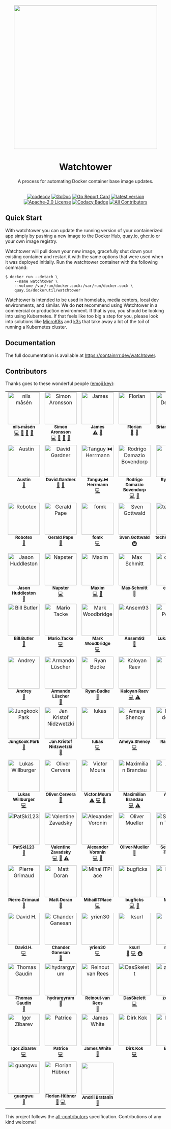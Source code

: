 <div align="center">
  <img src="./logo.png" width="450" />
  
  # Watchtower
  
  A process for automating Docker container base image updates.
  <br/><br/>
  
  [![codecov](https://codecov.io/gh/dockerutil/watchtower/branch/main/graph/badge.svg)](https://codecov.io/gh/dockerutil/watchtower)
  [![GoDoc](https://godoc.org/github.com/dockerutil/watchtower?status.svg)](https://godoc.org/github.com/dockerutil/watchtower)
  [![Go Report Card](https://goreportcard.com/badge/github.com/dockerutil/watchtower)](https://goreportcard.com/report/github.com/dockerutil/watchtower)
  [![latest version](https://img.shields.io/github/tag/containrrr/watchtower.svg)](https://github.com/dockerutil/watchtower/releases)
  [![Apache-2.0 License](https://img.shields.io/github/license/dockerutil/watchtower.svg)](https://www.apache.org/licenses/LICENSE-2.0)
  [![Codacy Badge](https://app.codacy.com/project/badge/Grade/6c1f1828a5304a169407f22e9f44a567)](https://app.codacy.com/gh/dockerutil/watchtower/dashboard?utm_source=gh&utm_medium=referral&utm_content=&utm_campaign=Badge_grade)
  [![All Contributors](https://img.shields.io/github/all-contributors/dockerutil/watchtower)](#contributors)

</div>

## Quick Start

With watchtower you can update the running version of your containerized app simply by pushing a new image to the Docker Hub, quay.io, ghcr.io or your own image registry.

Watchtower will pull down your new image, gracefully shut down your existing container and restart it with the same options that were used when it was deployed initially. Run the watchtower container with the following command:

```
$ docker run --detach \
    --name watchtower \
    --volume /var/run/docker.sock:/var/run/docker.sock \
    quay.io/dockerutil/watchtower
```

Watchtower is intended to be used in homelabs, media centers, local dev environments, and similar. We do **not** recommend using Watchtower in a commercial or production environment. If that is you, you should be looking into using Kubernetes. If that feels like too big a step for you, please look into solutions like [MicroK8s](https://microk8s.io/) and [k3s](https://k3s.io/) that take away a lot of the toil of running a Kubernetes cluster. 

## Documentation
The full documentation is available at https://containrrr.dev/watchtower.

## Contributors

Thanks goes to these wonderful people ([emoji key](https://allcontributors.org/docs/en/emoji-key)):

<!-- ALL-CONTRIBUTORS-LIST:START - Do not remove or modify this section -->
<!-- prettier-ignore-start -->
<!-- markdownlint-disable -->
<table>
  <tbody>
    <tr>
      <td align="center" valign="top" width="14.28%"><a href="https://piksel.se"><img src="https://avatars2.githubusercontent.com/u/807383?v=4?s=100" width="100px;" alt="nils måsén"/><br /><sub><b>nils måsén</b></sub></a><br /><a href="https://github.com/dockerutil/watchtower/commits?author=piksel" title="Code">💻</a> <a href="https://github.com/dockerutil/watchtower/commits?author=piksel" title="Documentation">📖</a> <a href="#maintenance-piksel" title="Maintenance">🚧</a> <a href="https://github.com/dockerutil/watchtower/pulls?q=is%3Apr+reviewed-by%3Apiksel" title="Reviewed Pull Requests">👀</a></td>
      <td align="center" valign="top" width="14.28%"><a href="http://simme.dev"><img src="https://avatars0.githubusercontent.com/u/1596025?v=4?s=100" width="100px;" alt="Simon Aronsson"/><br /><sub><b>Simon Aronsson</b></sub></a><br /><a href="https://github.com/dockerutil/watchtower/commits?author=simskij" title="Code">💻</a> <a href="https://github.com/dockerutil/watchtower/commits?author=simskij" title="Documentation">📖</a> <a href="#maintenance-simskij" title="Maintenance">🚧</a> <a href="https://github.com/dockerutil/watchtower/pulls?q=is%3Apr+reviewed-by%3Asimskij" title="Reviewed Pull Requests">👀</a></td>
      <td align="center" valign="top" width="14.28%"><a href="http://codelica.com"><img src="https://avatars3.githubusercontent.com/u/386101?v=4?s=100" width="100px;" alt="James"/><br /><sub><b>James</b></sub></a><br /><a href="https://github.com/dockerutil/watchtower/commits?author=Codelica" title="Tests">⚠️</a> <a href="#ideas-Codelica" title="Ideas, Planning, & Feedback">🤔</a></td>
      <td align="center" valign="top" width="14.28%"><a href="https://kopfkrieg.org"><img src="https://avatars2.githubusercontent.com/u/5047813?v=4?s=100" width="100px;" alt="Florian"/><br /><sub><b>Florian</b></sub></a><br /><a href="https://github.com/dockerutil/watchtower/pulls?q=is%3Apr+reviewed-by%3AKopfKrieg" title="Reviewed Pull Requests">👀</a> <a href="https://github.com/dockerutil/watchtower/commits?author=KopfKrieg" title="Documentation">📖</a></td>
      <td align="center" valign="top" width="14.28%"><a href="https://github.com/bdehamer"><img src="https://avatars1.githubusercontent.com/u/398027?v=4?s=100" width="100px;" alt="Brian DeHamer"/><br /><sub><b>Brian DeHamer</b></sub></a><br /><a href="https://github.com/dockerutil/watchtower/commits?author=bdehamer" title="Code">💻</a> <a href="#maintenance-bdehamer" title="Maintenance">🚧</a></td>
      <td align="center" valign="top" width="14.28%"><a href="https://github.com/rosscado"><img src="https://avatars1.githubusercontent.com/u/16578183?v=4?s=100" width="100px;" alt="Ross Cadogan"/><br /><sub><b>Ross Cadogan</b></sub></a><br /><a href="https://github.com/dockerutil/watchtower/commits?author=rosscado" title="Code">💻</a></td>
      <td align="center" valign="top" width="14.28%"><a href="https://github.com/stffabi"><img src="https://avatars0.githubusercontent.com/u/9464631?v=4?s=100" width="100px;" alt="stffabi"/><br /><sub><b>stffabi</b></sub></a><br /><a href="https://github.com/dockerutil/watchtower/commits?author=stffabi" title="Code">💻</a> <a href="#maintenance-stffabi" title="Maintenance">🚧</a></td>
    </tr>
    <tr>
      <td align="center" valign="top" width="14.28%"><a href="https://github.com/ATCUSA"><img src="https://avatars3.githubusercontent.com/u/3581228?v=4?s=100" width="100px;" alt="Austin"/><br /><sub><b>Austin</b></sub></a><br /><a href="https://github.com/dockerutil/watchtower/commits?author=ATCUSA" title="Documentation">📖</a></td>
      <td align="center" valign="top" width="14.28%"><a href="https://labs.ctl.io"><img src="https://avatars2.githubusercontent.com/u/6181487?v=4?s=100" width="100px;" alt="David Gardner"/><br /><sub><b>David Gardner</b></sub></a><br /><a href="https://github.com/dockerutil/watchtower/pulls?q=is%3Apr+reviewed-by%3Adavidgardner11" title="Reviewed Pull Requests">👀</a> <a href="https://github.com/dockerutil/watchtower/commits?author=davidgardner11" title="Documentation">📖</a></td>
      <td align="center" valign="top" width="14.28%"><a href="https://github.com/dolanor"><img src="https://avatars3.githubusercontent.com/u/928722?v=4?s=100" width="100px;" alt="Tanguy ⧓ Herrmann"/><br /><sub><b>Tanguy ⧓ Herrmann</b></sub></a><br /><a href="https://github.com/dockerutil/watchtower/commits?author=dolanor" title="Code">💻</a></td>
      <td align="center" valign="top" width="14.28%"><a href="https://github.com/rdamazio"><img src="https://avatars3.githubusercontent.com/u/997641?v=4?s=100" width="100px;" alt="Rodrigo Damazio Bovendorp"/><br /><sub><b>Rodrigo Damazio Bovendorp</b></sub></a><br /><a href="https://github.com/dockerutil/watchtower/commits?author=rdamazio" title="Code">💻</a> <a href="https://github.com/dockerutil/watchtower/commits?author=rdamazio" title="Documentation">📖</a></td>
      <td align="center" valign="top" width="14.28%"><a href="https://www.taisun.io/"><img src="https://avatars3.githubusercontent.com/u/1852688?v=4?s=100" width="100px;" alt="Ryan Kuba"/><br /><sub><b>Ryan Kuba</b></sub></a><br /><a href="#infra-thelamer" title="Infrastructure (Hosting, Build-Tools, etc)">🚇</a></td>
      <td align="center" valign="top" width="14.28%"><a href="https://github.com/cnrmck"><img src="https://avatars2.githubusercontent.com/u/22061955?v=4?s=100" width="100px;" alt="cnrmck"/><br /><sub><b>cnrmck</b></sub></a><br /><a href="https://github.com/dockerutil/watchtower/commits?author=cnrmck" title="Documentation">📖</a></td>
      <td align="center" valign="top" width="14.28%"><a href="http://harrywalter.co.uk"><img src="https://avatars3.githubusercontent.com/u/338588?v=4?s=100" width="100px;" alt="Harry Walter"/><br /><sub><b>Harry Walter</b></sub></a><br /><a href="https://github.com/dockerutil/watchtower/commits?author=haswalt" title="Code">💻</a></td>
    </tr>
    <tr>
      <td align="center" valign="top" width="14.28%"><a href="http://projectsperanza.com"><img src="https://avatars3.githubusercontent.com/u/74515?v=4?s=100" width="100px;" alt="Robotex"/><br /><sub><b>Robotex</b></sub></a><br /><a href="https://github.com/dockerutil/watchtower/commits?author=Robotex" title="Documentation">📖</a></td>
      <td align="center" valign="top" width="14.28%"><a href="http://geraldpape.io"><img src="https://avatars0.githubusercontent.com/u/1494211?v=4?s=100" width="100px;" alt="Gerald Pape"/><br /><sub><b>Gerald Pape</b></sub></a><br /><a href="https://github.com/dockerutil/watchtower/commits?author=ubergesundheit" title="Documentation">📖</a></td>
      <td align="center" valign="top" width="14.28%"><a href="https://github.com/fomk"><img src="https://avatars0.githubusercontent.com/u/17636183?v=4?s=100" width="100px;" alt="fomk"/><br /><sub><b>fomk</b></sub></a><br /><a href="https://github.com/dockerutil/watchtower/commits?author=fomk" title="Code">💻</a></td>
      <td align="center" valign="top" width="14.28%"><a href="https://github.com/svengo"><img src="https://avatars3.githubusercontent.com/u/2502366?v=4?s=100" width="100px;" alt="Sven Gottwald"/><br /><sub><b>Sven Gottwald</b></sub></a><br /><a href="#infra-svengo" title="Infrastructure (Hosting, Build-Tools, etc)">🚇</a></td>
      <td align="center" valign="top" width="14.28%"><a href="https://liberapay.com/techknowlogick/"><img src="https://avatars1.githubusercontent.com/u/164197?v=4?s=100" width="100px;" alt="techknowlogick"/><br /><sub><b>techknowlogick</b></sub></a><br /><a href="https://github.com/dockerutil/watchtower/commits?author=techknowlogick" title="Code">💻</a></td>
      <td align="center" valign="top" width="14.28%"><a href="http://log.c5t.org/about/"><img src="https://avatars1.githubusercontent.com/u/1449568?v=4?s=100" width="100px;" alt="waja"/><br /><sub><b>waja</b></sub></a><br /><a href="https://github.com/dockerutil/watchtower/commits?author=waja" title="Documentation">📖</a></td>
      <td align="center" valign="top" width="14.28%"><a href="http://scottalbertson.com"><img src="https://avatars2.githubusercontent.com/u/154463?v=4?s=100" width="100px;" alt="Scott Albertson"/><br /><sub><b>Scott Albertson</b></sub></a><br /><a href="https://github.com/dockerutil/watchtower/commits?author=salbertson" title="Documentation">📖</a></td>
    </tr>
    <tr>
      <td align="center" valign="top" width="14.28%"><a href="https://github.com/huddlesj"><img src="https://avatars1.githubusercontent.com/u/11966535?v=4?s=100" width="100px;" alt="Jason Huddleston"/><br /><sub><b>Jason Huddleston</b></sub></a><br /><a href="https://github.com/dockerutil/watchtower/commits?author=huddlesj" title="Documentation">📖</a></td>
      <td align="center" valign="top" width="14.28%"><a href="https://npstr.space/"><img src="https://avatars3.githubusercontent.com/u/6048348?v=4?s=100" width="100px;" alt="Napster"/><br /><sub><b>Napster</b></sub></a><br /><a href="https://github.com/dockerutil/watchtower/commits?author=napstr" title="Code">💻</a></td>
      <td align="center" valign="top" width="14.28%"><a href="https://github.com/darknode"><img src="https://avatars1.githubusercontent.com/u/809429?v=4?s=100" width="100px;" alt="Maxim"/><br /><sub><b>Maxim</b></sub></a><br /><a href="https://github.com/dockerutil/watchtower/commits?author=darknode" title="Code">💻</a> <a href="https://github.com/dockerutil/watchtower/commits?author=darknode" title="Documentation">📖</a></td>
      <td align="center" valign="top" width="14.28%"><a href="https://schmitt.cat"><img src="https://avatars0.githubusercontent.com/u/17984549?v=4?s=100" width="100px;" alt="Max Schmitt"/><br /><sub><b>Max Schmitt</b></sub></a><br /><a href="https://github.com/dockerutil/watchtower/commits?author=mxschmitt" title="Documentation">📖</a></td>
      <td align="center" valign="top" width="14.28%"><a href="https://github.com/cron410"><img src="https://avatars1.githubusercontent.com/u/3082899?v=4?s=100" width="100px;" alt="cron410"/><br /><sub><b>cron410</b></sub></a><br /><a href="https://github.com/dockerutil/watchtower/commits?author=cron410" title="Documentation">📖</a></td>
      <td align="center" valign="top" width="14.28%"><a href="https://github.com/Cardoso222"><img src="https://avatars3.githubusercontent.com/u/7026517?v=4?s=100" width="100px;" alt="Paulo Henrique"/><br /><sub><b>Paulo Henrique</b></sub></a><br /><a href="https://github.com/dockerutil/watchtower/commits?author=Cardoso222" title="Documentation">📖</a></td>
      <td align="center" valign="top" width="14.28%"><a href="https://coded.io"><img src="https://avatars0.githubusercontent.com/u/107097?v=4?s=100" width="100px;" alt="Kaleb Elwert"/><br /><sub><b>Kaleb Elwert</b></sub></a><br /><a href="https://github.com/dockerutil/watchtower/commits?author=belak" title="Documentation">📖</a></td>
    </tr>
    <tr>
      <td align="center" valign="top" width="14.28%"><a href="https://github.com/wmbutler"><img src="https://avatars1.githubusercontent.com/u/1254810?v=4?s=100" width="100px;" alt="Bill Butler"/><br /><sub><b>Bill Butler</b></sub></a><br /><a href="https://github.com/dockerutil/watchtower/commits?author=wmbutler" title="Documentation">📖</a></td>
      <td align="center" valign="top" width="14.28%"><a href="https://www.mariotacke.io"><img src="https://avatars2.githubusercontent.com/u/4942019?v=4?s=100" width="100px;" alt="Mario Tacke"/><br /><sub><b>Mario Tacke</b></sub></a><br /><a href="https://github.com/dockerutil/watchtower/commits?author=mariotacke" title="Code">💻</a></td>
      <td align="center" valign="top" width="14.28%"><a href="https://markwoodbridge.com"><img src="https://avatars2.githubusercontent.com/u/1101318?v=4?s=100" width="100px;" alt="Mark Woodbridge"/><br /><sub><b>Mark Woodbridge</b></sub></a><br /><a href="https://github.com/dockerutil/watchtower/commits?author=mrw34" title="Code">💻</a></td>
      <td align="center" valign="top" width="14.28%"><a href="https://github.com/Ansem93"><img src="https://avatars3.githubusercontent.com/u/6626218?v=4?s=100" width="100px;" alt="Ansem93"/><br /><sub><b>Ansem93</b></sub></a><br /><a href="https://github.com/dockerutil/watchtower/commits?author=Ansem93" title="Documentation">📖</a></td>
      <td align="center" valign="top" width="14.28%"><a href="https://github.com/lukapeschke"><img src="https://avatars1.githubusercontent.com/u/17085536?v=4?s=100" width="100px;" alt="Luka Peschke"/><br /><sub><b>Luka Peschke</b></sub></a><br /><a href="https://github.com/dockerutil/watchtower/commits?author=lukapeschke" title="Code">💻</a> <a href="https://github.com/dockerutil/watchtower/commits?author=lukapeschke" title="Documentation">📖</a></td>
      <td align="center" valign="top" width="14.28%"><a href="https://github.com/zoispag"><img src="https://avatars0.githubusercontent.com/u/21138205?v=4?s=100" width="100px;" alt="Zois Pagoulatos"/><br /><sub><b>Zois Pagoulatos</b></sub></a><br /><a href="https://github.com/dockerutil/watchtower/commits?author=zoispag" title="Code">💻</a> <a href="https://github.com/dockerutil/watchtower/pulls?q=is%3Apr+reviewed-by%3Azoispag" title="Reviewed Pull Requests">👀</a> <a href="#maintenance-zoispag" title="Maintenance">🚧</a></td>
      <td align="center" valign="top" width="14.28%"><a href="https://alexandre.menif.name"><img src="https://avatars0.githubusercontent.com/u/16152103?v=4?s=100" width="100px;" alt="Alexandre Menif"/><br /><sub><b>Alexandre Menif</b></sub></a><br /><a href="https://github.com/dockerutil/watchtower/commits?author=alexandremenif" title="Code">💻</a></td>
    </tr>
    <tr>
      <td align="center" valign="top" width="14.28%"><a href="https://github.com/chugunov"><img src="https://avatars1.githubusercontent.com/u/4140479?v=4?s=100" width="100px;" alt="Andrey"/><br /><sub><b>Andrey</b></sub></a><br /><a href="https://github.com/dockerutil/watchtower/commits?author=chugunov" title="Documentation">📖</a></td>
      <td align="center" valign="top" width="14.28%"><a href="https://noplanman.ch"><img src="https://avatars3.githubusercontent.com/u/9423417?v=4?s=100" width="100px;" alt="Armando Lüscher"/><br /><sub><b>Armando Lüscher</b></sub></a><br /><a href="https://github.com/dockerutil/watchtower/commits?author=noplanman" title="Documentation">📖</a></td>
      <td align="center" valign="top" width="14.28%"><a href="https://github.com/rjbudke"><img src="https://avatars2.githubusercontent.com/u/273485?v=4?s=100" width="100px;" alt="Ryan Budke"/><br /><sub><b>Ryan Budke</b></sub></a><br /><a href="https://github.com/dockerutil/watchtower/commits?author=rjbudke" title="Documentation">📖</a></td>
      <td align="center" valign="top" width="14.28%"><a href="http://kaloyan.raev.name"><img src="https://avatars2.githubusercontent.com/u/468091?v=4?s=100" width="100px;" alt="Kaloyan Raev"/><br /><sub><b>Kaloyan Raev</b></sub></a><br /><a href="https://github.com/dockerutil/watchtower/commits?author=kaloyan-raev" title="Code">💻</a> <a href="https://github.com/dockerutil/watchtower/commits?author=kaloyan-raev" title="Tests">⚠️</a></td>
      <td align="center" valign="top" width="14.28%"><a href="https://github.com/sixth"><img src="https://avatars3.githubusercontent.com/u/11591445?v=4?s=100" width="100px;" alt="sixth"/><br /><sub><b>sixth</b></sub></a><br /><a href="https://github.com/dockerutil/watchtower/commits?author=sixth" title="Documentation">📖</a></td>
      <td align="center" valign="top" width="14.28%"><a href="https://foosel.net"><img src="https://avatars0.githubusercontent.com/u/83657?v=4?s=100" width="100px;" alt="Gina Häußge"/><br /><sub><b>Gina Häußge</b></sub></a><br /><a href="https://github.com/dockerutil/watchtower/commits?author=foosel" title="Code">💻</a></td>
      <td align="center" valign="top" width="14.28%"><a href="https://github.com/8ear"><img src="https://avatars0.githubusercontent.com/u/10329648?v=4?s=100" width="100px;" alt="Max H."/><br /><sub><b>Max H.</b></sub></a><br /><a href="https://github.com/dockerutil/watchtower/commits?author=8ear" title="Code">💻</a></td>
    </tr>
    <tr>
      <td align="center" valign="top" width="14.28%"><a href="https://pjknkda.github.io"><img src="https://avatars0.githubusercontent.com/u/4986524?v=4?s=100" width="100px;" alt="Jungkook Park"/><br /><sub><b>Jungkook Park</b></sub></a><br /><a href="https://github.com/dockerutil/watchtower/commits?author=pjknkda" title="Documentation">📖</a></td>
      <td align="center" valign="top" width="14.28%"><a href="https://achfrag.net"><img src="https://avatars1.githubusercontent.com/u/5753622?v=4?s=100" width="100px;" alt="Jan Kristof Nidzwetzki"/><br /><sub><b>Jan Kristof Nidzwetzki</b></sub></a><br /><a href="https://github.com/dockerutil/watchtower/commits?author=jnidzwetzki" title="Documentation">📖</a></td>
      <td align="center" valign="top" width="14.28%"><a href="https://www.lukaselsner.de"><img src="https://avatars0.githubusercontent.com/u/1413542?v=4?s=100" width="100px;" alt="lukas"/><br /><sub><b>lukas</b></sub></a><br /><a href="https://github.com/dockerutil/watchtower/commits?author=mindrunner" title="Code">💻</a></td>
      <td align="center" valign="top" width="14.28%"><a href="https://codingcoffee.dev"><img src="https://avatars3.githubusercontent.com/u/13611153?v=4?s=100" width="100px;" alt="Ameya Shenoy"/><br /><sub><b>Ameya Shenoy</b></sub></a><br /><a href="https://github.com/dockerutil/watchtower/commits?author=codingCoffee" title="Code">💻</a></td>
      <td align="center" valign="top" width="14.28%"><a href="https://github.com/raymondelooff"><img src="https://avatars0.githubusercontent.com/u/9716806?v=4?s=100" width="100px;" alt="Raymon de Looff"/><br /><sub><b>Raymon de Looff</b></sub></a><br /><a href="https://github.com/dockerutil/watchtower/commits?author=raymondelooff" title="Code">💻</a></td>
      <td align="center" valign="top" width="14.28%"><a href="http://codemonkeylabs.com"><img src="https://avatars2.githubusercontent.com/u/704034?v=4?s=100" width="100px;" alt="John Clayton"/><br /><sub><b>John Clayton</b></sub></a><br /><a href="https://github.com/dockerutil/watchtower/commits?author=jsclayton" title="Code">💻</a></td>
      <td align="center" valign="top" width="14.28%"><a href="https://github.com/Germs2004"><img src="https://avatars2.githubusercontent.com/u/5519340?v=4?s=100" width="100px;" alt="Germs2004"/><br /><sub><b>Germs2004</b></sub></a><br /><a href="https://github.com/dockerutil/watchtower/commits?author=Germs2004" title="Documentation">📖</a></td>
    </tr>
    <tr>
      <td align="center" valign="top" width="14.28%"><a href="https://github.com/lukwil"><img src="https://avatars1.githubusercontent.com/u/30203234?v=4?s=100" width="100px;" alt="Lukas Willburger"/><br /><sub><b>Lukas Willburger</b></sub></a><br /><a href="https://github.com/dockerutil/watchtower/commits?author=lukwil" title="Code">💻</a></td>
      <td align="center" valign="top" width="14.28%"><a href="https://github.com/auanasgheps"><img src="https://avatars2.githubusercontent.com/u/20586878?v=4?s=100" width="100px;" alt="Oliver Cervera"/><br /><sub><b>Oliver Cervera</b></sub></a><br /><a href="https://github.com/dockerutil/watchtower/commits?author=auanasgheps" title="Documentation">📖</a></td>
      <td align="center" valign="top" width="14.28%"><a href="https://github.com/victorcmoura"><img src="https://avatars1.githubusercontent.com/u/26290053?v=4?s=100" width="100px;" alt="Victor Moura"/><br /><sub><b>Victor Moura</b></sub></a><br /><a href="https://github.com/dockerutil/watchtower/commits?author=victorcmoura" title="Tests">⚠️</a> <a href="https://github.com/dockerutil/watchtower/commits?author=victorcmoura" title="Code">💻</a> <a href="https://github.com/dockerutil/watchtower/commits?author=victorcmoura" title="Documentation">📖</a></td>
      <td align="center" valign="top" width="14.28%"><a href="https://github.com/mbrandau"><img src="https://avatars3.githubusercontent.com/u/12972798?v=4?s=100" width="100px;" alt="Maximilian Brandau"/><br /><sub><b>Maximilian Brandau</b></sub></a><br /><a href="https://github.com/dockerutil/watchtower/commits?author=mbrandau" title="Code">💻</a> <a href="https://github.com/dockerutil/watchtower/commits?author=mbrandau" title="Tests">⚠️</a></td>
      <td align="center" valign="top" width="14.28%"><a href="https://github.com/aneisch"><img src="https://avatars1.githubusercontent.com/u/6991461?v=4?s=100" width="100px;" alt="Andrew"/><br /><sub><b>Andrew</b></sub></a><br /><a href="https://github.com/dockerutil/watchtower/commits?author=aneisch" title="Documentation">📖</a></td>
      <td align="center" valign="top" width="14.28%"><a href="https://github.com/sixcorners"><img src="https://avatars0.githubusercontent.com/u/585501?v=4?s=100" width="100px;" alt="sixcorners"/><br /><sub><b>sixcorners</b></sub></a><br /><a href="https://github.com/dockerutil/watchtower/commits?author=sixcorners" title="Documentation">📖</a></td>
      <td align="center" valign="top" width="14.28%"><a href="https://arnested.dk"><img src="https://avatars2.githubusercontent.com/u/190005?v=4?s=100" width="100px;" alt="Arne Jørgensen"/><br /><sub><b>Arne Jørgensen</b></sub></a><br /><a href="https://github.com/dockerutil/watchtower/commits?author=arnested" title="Tests">⚠️</a> <a href="https://github.com/dockerutil/watchtower/pulls?q=is%3Apr+reviewed-by%3Aarnested" title="Reviewed Pull Requests">👀</a></td>
    </tr>
    <tr>
      <td align="center" valign="top" width="14.28%"><a href="https://github.com/patski123"><img src="https://avatars1.githubusercontent.com/u/19295295?v=4?s=100" width="100px;" alt="PatSki123"/><br /><sub><b>PatSki123</b></sub></a><br /><a href="https://github.com/dockerutil/watchtower/commits?author=patski123" title="Documentation">📖</a></td>
      <td align="center" valign="top" width="14.28%"><a href="https://rubyroidlabs.com/"><img src="https://avatars2.githubusercontent.com/u/624999?v=4?s=100" width="100px;" alt="Valentine Zavadsky"/><br /><sub><b>Valentine Zavadsky</b></sub></a><br /><a href="https://github.com/dockerutil/watchtower/commits?author=Saicheg" title="Code">💻</a> <a href="https://github.com/dockerutil/watchtower/commits?author=Saicheg" title="Documentation">📖</a> <a href="https://github.com/dockerutil/watchtower/commits?author=Saicheg" title="Tests">⚠️</a></td>
      <td align="center" valign="top" width="14.28%"><a href="https://github.com/bopoh24"><img src="https://avatars2.githubusercontent.com/u/4086631?v=4?s=100" width="100px;" alt="Alexander Voronin"/><br /><sub><b>Alexander Voronin</b></sub></a><br /><a href="https://github.com/dockerutil/watchtower/commits?author=bopoh24" title="Code">💻</a> <a href="https://github.com/dockerutil/watchtower/issues?q=author%3Abopoh24" title="Bug reports">🐛</a></td>
      <td align="center" valign="top" width="14.28%"><a href="http://www.teqneers.de"><img src="https://avatars0.githubusercontent.com/u/788989?v=4?s=100" width="100px;" alt="Oliver Mueller"/><br /><sub><b>Oliver Mueller</b></sub></a><br /><a href="https://github.com/dockerutil/watchtower/commits?author=ogmueller" title="Documentation">📖</a></td>
      <td align="center" valign="top" width="14.28%"><a href="https://github.com/tammert"><img src="https://avatars0.githubusercontent.com/u/8885250?v=4?s=100" width="100px;" alt="Sebastiaan Tammer"/><br /><sub><b>Sebastiaan Tammer</b></sub></a><br /><a href="https://github.com/dockerutil/watchtower/commits?author=tammert" title="Code">💻</a></td>
      <td align="center" valign="top" width="14.28%"><a href="https://github.com/Miosame"><img src="https://avatars1.githubusercontent.com/u/8201077?v=4?s=100" width="100px;" alt="miosame"/><br /><sub><b>miosame</b></sub></a><br /><a href="https://github.com/dockerutil/watchtower/commits?author=miosame" title="Documentation">📖</a></td>
      <td align="center" valign="top" width="14.28%"><a href="https://mtz.gr"><img src="https://avatars3.githubusercontent.com/u/590246?v=4?s=100" width="100px;" alt="Andrew Metzger"/><br /><sub><b>Andrew Metzger</b></sub></a><br /><a href="https://github.com/dockerutil/watchtower/issues?q=author%3Aandrewjmetzger" title="Bug reports">🐛</a> <a href="#example-andrewjmetzger" title="Examples">💡</a></td>
    </tr>
    <tr>
      <td align="center" valign="top" width="14.28%"><a href="https://github.com/pgrimaud"><img src="https://avatars1.githubusercontent.com/u/1866496?v=4?s=100" width="100px;" alt="Pierre Grimaud"/><br /><sub><b>Pierre Grimaud</b></sub></a><br /><a href="https://github.com/dockerutil/watchtower/commits?author=pgrimaud" title="Documentation">📖</a></td>
      <td align="center" valign="top" width="14.28%"><a href="https://github.com/mattdoran"><img src="https://avatars0.githubusercontent.com/u/577779?v=4?s=100" width="100px;" alt="Matt Doran"/><br /><sub><b>Matt Doran</b></sub></a><br /><a href="https://github.com/dockerutil/watchtower/commits?author=mattdoran" title="Documentation">📖</a></td>
      <td align="center" valign="top" width="14.28%"><a href="https://github.com/MihailITPlace"><img src="https://avatars2.githubusercontent.com/u/28401551?v=4?s=100" width="100px;" alt="MihailITPlace"/><br /><sub><b>MihailITPlace</b></sub></a><br /><a href="https://github.com/dockerutil/watchtower/commits?author=MihailITPlace" title="Code">💻</a></td>
      <td align="center" valign="top" width="14.28%"><a href="https://github.com/bugficks"><img src="https://avatars1.githubusercontent.com/u/2992895?v=4?s=100" width="100px;" alt="bugficks"/><br /><sub><b>bugficks</b></sub></a><br /><a href="https://github.com/dockerutil/watchtower/commits?author=bugficks" title="Code">💻</a> <a href="https://github.com/dockerutil/watchtower/commits?author=bugficks" title="Documentation">📖</a></td>
      <td align="center" valign="top" width="14.28%"><a href="https://github.com/MichaelSp"><img src="https://avatars0.githubusercontent.com/u/448282?v=4?s=100" width="100px;" alt="Michael"/><br /><sub><b>Michael</b></sub></a><br /><a href="https://github.com/dockerutil/watchtower/commits?author=MichaelSp" title="Code">💻</a></td>
      <td align="center" valign="top" width="14.28%"><a href="https://github.com/jokay"><img src="https://avatars0.githubusercontent.com/u/18613935?v=4?s=100" width="100px;" alt="D. Domig"/><br /><sub><b>D. Domig</b></sub></a><br /><a href="https://github.com/dockerutil/watchtower/commits?author=jokay" title="Documentation">📖</a></td>
      <td align="center" valign="top" width="14.28%"><a href="https://maxwells-daemon.io"><img src="https://avatars1.githubusercontent.com/u/260084?v=4?s=100" width="100px;" alt="Ben Osheroff"/><br /><sub><b>Ben Osheroff</b></sub></a><br /><a href="https://github.com/dockerutil/watchtower/commits?author=osheroff" title="Code">💻</a></td>
    </tr>
    <tr>
      <td align="center" valign="top" width="14.28%"><a href="https://github.com/dhet"><img src="https://avatars3.githubusercontent.com/u/2668621?v=4?s=100" width="100px;" alt="David H."/><br /><sub><b>David H.</b></sub></a><br /><a href="https://github.com/dockerutil/watchtower/commits?author=dhet" title="Code">💻</a></td>
      <td align="center" valign="top" width="14.28%"><a href="http://www.gridgeo.com"><img src="https://avatars1.githubusercontent.com/u/671887?v=4?s=100" width="100px;" alt="Chander Ganesan"/><br /><sub><b>Chander Ganesan</b></sub></a><br /><a href="https://github.com/dockerutil/watchtower/commits?author=chander" title="Documentation">📖</a></td>
      <td align="center" valign="top" width="14.28%"><a href="https://github.com/yrien30"><img src="https://avatars1.githubusercontent.com/u/26816162?v=4?s=100" width="100px;" alt="yrien30"/><br /><sub><b>yrien30</b></sub></a><br /><a href="https://github.com/dockerutil/watchtower/commits?author=yrien30" title="Code">💻</a></td>
      <td align="center" valign="top" width="14.28%"><a href="https://github.com/ksurl"><img src="https://avatars1.githubusercontent.com/u/1371562?v=4?s=100" width="100px;" alt="ksurl"/><br /><sub><b>ksurl</b></sub></a><br /><a href="https://github.com/dockerutil/watchtower/commits?author=ksurl" title="Documentation">📖</a> <a href="https://github.com/dockerutil/watchtower/commits?author=ksurl" title="Code">💻</a> <a href="#infra-ksurl" title="Infrastructure (Hosting, Build-Tools, etc)">🚇</a></td>
      <td align="center" valign="top" width="14.28%"><a href="https://github.com/rg9400"><img src="https://avatars2.githubusercontent.com/u/39887349?v=4?s=100" width="100px;" alt="rg9400"/><br /><sub><b>rg9400</b></sub></a><br /><a href="https://github.com/dockerutil/watchtower/commits?author=rg9400" title="Code">💻</a></td>
      <td align="center" valign="top" width="14.28%"><a href="https://github.com/tkalus"><img src="https://avatars2.githubusercontent.com/u/287181?v=4?s=100" width="100px;" alt="Turtle Kalus"/><br /><sub><b>Turtle Kalus</b></sub></a><br /><a href="https://github.com/dockerutil/watchtower/commits?author=tkalus" title="Code">💻</a></td>
      <td align="center" valign="top" width="14.28%"><a href="https://github.com/SrihariThalla"><img src="https://avatars1.githubusercontent.com/u/7479937?v=4?s=100" width="100px;" alt="Srihari Thalla"/><br /><sub><b>Srihari Thalla</b></sub></a><br /><a href="https://github.com/dockerutil/watchtower/commits?author=SrihariThalla" title="Documentation">📖</a></td>
    </tr>
    <tr>
      <td align="center" valign="top" width="14.28%"><a href="https://nymous.io"><img src="https://avatars1.githubusercontent.com/u/4216559?v=4?s=100" width="100px;" alt="Thomas Gaudin"/><br /><sub><b>Thomas Gaudin</b></sub></a><br /><a href="https://github.com/dockerutil/watchtower/commits?author=nymous" title="Documentation">📖</a></td>
      <td align="center" valign="top" width="14.28%"><a href="https://indigo.re/"><img src="https://avatars.githubusercontent.com/u/2804645?v=4?s=100" width="100px;" alt="hydrargyrum"/><br /><sub><b>hydrargyrum</b></sub></a><br /><a href="https://github.com/dockerutil/watchtower/commits?author=hydrargyrum" title="Documentation">📖</a></td>
      <td align="center" valign="top" width="14.28%"><a href="https://reinout.vanrees.org"><img src="https://avatars.githubusercontent.com/u/121433?v=4?s=100" width="100px;" alt="Reinout van Rees"/><br /><sub><b>Reinout van Rees</b></sub></a><br /><a href="https://github.com/dockerutil/watchtower/commits?author=reinout" title="Documentation">📖</a></td>
      <td align="center" valign="top" width="14.28%"><a href="https://github.com/DasSkelett"><img src="https://avatars.githubusercontent.com/u/28812678?v=4?s=100" width="100px;" alt="DasSkelett"/><br /><sub><b>DasSkelett</b></sub></a><br /><a href="https://github.com/dockerutil/watchtower/commits?author=DasSkelett" title="Code">💻</a></td>
      <td align="center" valign="top" width="14.28%"><a href="https://github.com/zenjabba"><img src="https://avatars.githubusercontent.com/u/679864?v=4?s=100" width="100px;" alt="zenjabba"/><br /><sub><b>zenjabba</b></sub></a><br /><a href="https://github.com/dockerutil/watchtower/commits?author=zenjabba" title="Documentation">📖</a></td>
      <td align="center" valign="top" width="14.28%"><a href="https://quan.io"><img src="https://avatars.githubusercontent.com/u/3526705?v=4?s=100" width="100px;" alt="Dan Quan"/><br /><sub><b>Dan Quan</b></sub></a><br /><a href="https://github.com/dockerutil/watchtower/commits?author=djquan" title="Documentation">📖</a></td>
      <td align="center" valign="top" width="14.28%"><a href="https://github.com/modem7"><img src="https://avatars.githubusercontent.com/u/4349962?v=4?s=100" width="100px;" alt="modem7"/><br /><sub><b>modem7</b></sub></a><br /><a href="https://github.com/dockerutil/watchtower/commits?author=modem7" title="Documentation">📖</a></td>
    </tr>
    <tr>
      <td align="center" valign="top" width="14.28%"><a href="https://github.com/hypnoglow"><img src="https://avatars.githubusercontent.com/u/4853075?v=4?s=100" width="100px;" alt="Igor Zibarev"/><br /><sub><b>Igor Zibarev</b></sub></a><br /><a href="https://github.com/dockerutil/watchtower/commits?author=hypnoglow" title="Code">💻</a></td>
      <td align="center" valign="top" width="14.28%"><a href="https://github.com/patricegautier"><img src="https://avatars.githubusercontent.com/u/38435239?v=4?s=100" width="100px;" alt="Patrice"/><br /><sub><b>Patrice</b></sub></a><br /><a href="https://github.com/dockerutil/watchtower/commits?author=patricegautier" title="Code">💻</a></td>
      <td align="center" valign="top" width="14.28%"><a href="http://jamesw.link/me"><img src="https://avatars.githubusercontent.com/u/8067792?v=4?s=100" width="100px;" alt="James White"/><br /><sub><b>James White</b></sub></a><br /><a href="https://github.com/dockerutil/watchtower/commits?author=jamesmacwhite" title="Documentation">📖</a></td>
      <td align="center" valign="top" width="14.28%"><a href="https://ko-fi.com/foxite"><img src="https://avatars.githubusercontent.com/u/20421657?v=4?s=100" width="100px;" alt="Dirk Kok"/><br /><sub><b>Dirk Kok</b></sub></a><br /><a href="https://github.com/dockerutil/watchtower/commits?author=Foxite" title="Code">💻</a></td>
      <td align="center" valign="top" width="14.28%"><a href="https://github.com/EDIflyer"><img src="https://avatars.githubusercontent.com/u/13610277?v=4?s=100" width="100px;" alt="EDIflyer"/><br /><sub><b>EDIflyer</b></sub></a><br /><a href="https://github.com/dockerutil/watchtower/commits?author=EDIflyer" title="Documentation">📖</a></td>
      <td align="center" valign="top" width="14.28%"><a href="https://github.com/jauderho"><img src="https://avatars.githubusercontent.com/u/13562?v=4?s=100" width="100px;" alt="Jauder Ho"/><br /><sub><b>Jauder Ho</b></sub></a><br /><a href="https://github.com/dockerutil/watchtower/commits?author=jauderho" title="Code">💻</a></td>
      <td align="center" valign="top" width="14.28%"><a href="https://tamal.vercel.app/"><img src="https://avatars.githubusercontent.com/u/72851613?v=4?s=100" width="100px;" alt="Tamal Das "/><br /><sub><b>Tamal Das </b></sub></a><br /><a href="https://github.com/dockerutil/watchtower/commits?author=IAmTamal" title="Documentation">📖</a></td>
    </tr>
    <tr>
      <td align="center" valign="top" width="14.28%"><a href="https://github.com/testwill"><img src="https://avatars.githubusercontent.com/u/8717479?v=4?s=100" width="100px;" alt="guangwu"/><br /><sub><b>guangwu</b></sub></a><br /><a href="https://github.com/dockerutil/watchtower/commits?author=testwill" title="Documentation">📖</a></td>
      <td align="center" valign="top" width="14.28%"><a href="http://hub.lol"><img src="https://avatars.githubusercontent.com/u/48992448?v=4?s=100" width="100px;" alt="Florian Hübner"/><br /><sub><b>Florian Hübner</b></sub></a><br /><a href="https://github.com/dockerutil/watchtower/commits?author=nothub" title="Documentation">📖</a> <a href="https://github.com/dockerutil/watchtower/commits?author=nothub" title="Code">💻</a></td>
      <td align="center"><a href="https://github.com/andriibratanin"><img src="https://avatars.githubusercontent.com/u/20169213?v=4?s=100" width="100px;" alt=""/><br /><sub><b>Andrii Bratanin</b></sub></a><br /><a href="https://github.com/dockerutil/watchtower/commits?author=andriibratanin" title="Documentation">📖</a></td>
    </tr>
  </tbody>
</table>

<!-- markdownlint-restore -->
<!-- prettier-ignore-end -->

<!-- ALL-CONTRIBUTORS-LIST:END -->

This project follows the [all-contributors](https://github.com/all-contributors/all-contributors) specification. Contributions of any kind welcome!
